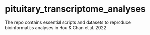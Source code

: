 # pituitary_transcriptome_analyses
The repo contains essential scripts and datasets to reproduce bioinformatics analyses in Hou &amp; Chan et al. 2022 
